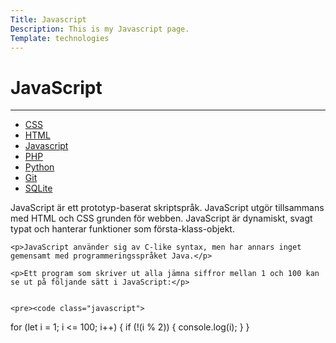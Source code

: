 ```yaml
---
Title: Javascript
Description: This is my Javascript page.
Template: technologies
---
```


# JavaScript
--------------------------------------

<div class="grid-2">
  <div class="sidebar">
    <ul>
        <li><a href="css">CSS</a></li>
        <li><a href="html">HTML</a></li>
        <li><a href="javascript">Javascript</a></li>
        <li><a href="php">PHP</a></li>
        <li><a href="python">Python</a></li>
        <li><a href="git">Git</a></li>
        <li><a href="sqlite">SQLite</a></li>
    </ul>
  </div>

  <div class="single">
    <p>JavaScript är ett prototyp-baserat skriptspråk. JavaScript utgör tillsammans med HTML och CSS grunden för webben. JavaScript är dynamiskt, svagt typat och hanterar funktioner som första-klass-objekt.</p>

    <p>JavaScript använder sig av C-like syntax, men har annars inget gemensamt med programmeringsspråket Java.</p>

    <p>Ett program som skriver ut alla jämna siffror mellan 1 och 100 kan se ut på följande sätt i JavaScript:</p>


    <pre><code class="javascript">
for (let i = 1; i <= 100; i++) {
    if (!(i % 2)) {
        console.log(i);
    }
}
    </code></pre>
  </div>
</div>
